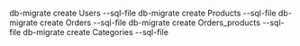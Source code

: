 <!-- create 6 tables -->

db-migrate create Users --sql-file
db-migrate create Products --sql-file
db-migrate create Orders --sql-file
db-migrate create Orders_products --sql-file
db-migrate create Categories --sql-file





